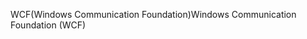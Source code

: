 <span data-ttu-id="95fbd-101">WCF(Windows Communication Foundation)</span><span class="sxs-lookup"><span data-stu-id="95fbd-101">Windows Communication Foundation (WCF)</span></span>